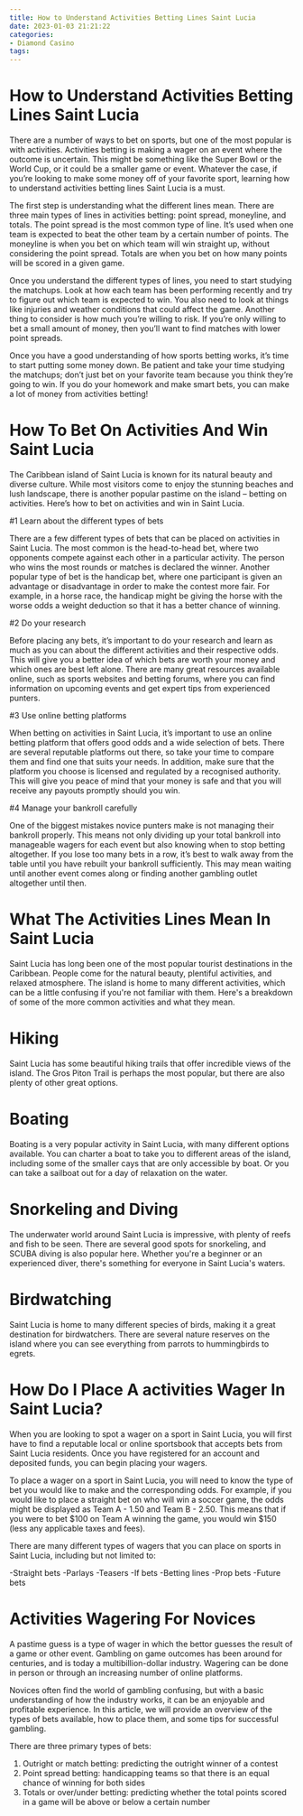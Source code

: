 ```yaml
---
title: How to Understand Activities Betting Lines Saint Lucia
date: 2023-01-03 21:21:22
categories:
- Diamond Casino
tags:
---
```



#  How to Understand Activities Betting Lines Saint Lucia

There are a number of ways to bet on sports, but one of the most popular is with activities. Activities betting is making a wager on an event where the outcome is uncertain. This might be something like the Super Bowl or the World Cup, or it could be a smaller game or event. Whatever the case, if you’re looking to make some money off of your favorite sport, learning how to understand activities betting lines Saint Lucia is a must.

The first step is understanding what the different lines mean. There are three main types of lines in activities betting: point spread, moneyline, and totals. The point spread is the most common type of line. It’s used when one team is expected to beat the other team by a certain number of points. The moneyline is when you bet on which team will win straight up, without considering the point spread. Totals are when you bet on how many points will be scored in a given game.

Once you understand the different types of lines, you need to start studying the matchups. Look at how each team has been performing recently and try to figure out which team is expected to win. You also need to look at things like injuries and weather conditions that could affect the game. Another thing to consider is how much you’re willing to risk. If you’re only willing to bet a small amount of money, then you’ll want to find matches with lower point spreads.

Once you have a good understanding of how sports betting works, it’s time to start putting some money down. Be patient and take your time studying the matchups; don’t just bet on your favorite team because you think they’re going to win. If you do your homework and make smart bets, you can make a lot of money from activities betting!

#  How To Bet On Activities And Win Saint Lucia

The Caribbean island of Saint Lucia is known for its natural beauty and diverse culture. While most visitors come to enjoy the stunning beaches and lush landscape, there is another popular pastime on the island – betting on activities. Here’s how to bet on activities and win in Saint Lucia.

#1 Learn about the different types of bets

There are a few different types of bets that can be placed on activities in Saint Lucia. The most common is the head-to-head bet, where two opponents compete against each other in a particular activity. The person who wins the most rounds or matches is declared the winner. Another popular type of bet is the handicap bet, where one participant is given an advantage or disadvantage in order to make the contest more fair. For example, in a horse race, the handicap might be giving the horse with the worse odds a weight deduction so that it has a better chance of winning.

#2 Do your research

Before placing any bets, it’s important to do your research and learn as much as you can about the different activities and their respective odds. This will give you a better idea of which bets are worth your money and which ones are best left alone. There are many great resources available online, such as sports websites and betting forums, where you can find information on upcoming events and get expert tips from experienced punters.

#3 Use online betting platforms

When betting on activities in Saint Lucia, it’s important to use an online betting platform that offers good odds and a wide selection of bets. There are several reputable platforms out there, so take your time to compare them and find one that suits your needs. In addition, make sure that the platform you choose is licensed and regulated by a recognised authority. This will give you peace of mind that your money is safe and that you will receive any payouts promptly should you win.

#4 Manage your bankroll carefully

One of the biggest mistakes novice punters make is not managing their bankroll properly. This means not only dividing up your total bankroll into manageable wagers for each event but also knowing when to stop betting altogether. If you lose too many bets in a row, it’s best to walk away from the table until you have rebuilt your bankroll sufficiently. This may mean waiting until another event comes along or finding another gambling outlet altogether until then.

#  What The Activities Lines Mean In Saint Lucia

Saint Lucia has long been one of the most popular tourist destinations in the Caribbean. People come for the natural beauty, plentiful activities, and relaxed atmosphere. The island is home to many different activities, which can be a little confusing if you're not familiar with them. Here's a breakdown of some of the more common activities and what they mean.

# Hiking
 Saint Lucia has some beautiful hiking trails that offer incredible views of the island. The Gros Piton Trail is perhaps the most popular, but there are also plenty of other great options.

# Boating
Boating is a very popular activity in Saint Lucia, with many different options available. You can charter a boat to take you to different areas of the island, including some of the smaller cays that are only accessible by boat. Or you can take a sailboat out for a day of relaxation on the water.

# Snorkeling and Diving
The underwater world around Saint Lucia is impressive, with plenty of reefs and fish to be seen. There are several good spots for snorkeling, and SCUBA diving is also popular here. Whether you're a beginner or an experienced diver, there's something for everyone in Saint Lucia's waters.

# Birdwatching
Saint Lucia is home to many different species of birds, making it a great destination for birdwatchers. There are several nature reserves on the island where you can see everything from parrots to hummingbirds to egrets.

#  How Do I Place A activities Wager In Saint Lucia?

When you are looking to spot a wager on a sport in Saint Lucia, you will first have to find a reputable local or online sportsbook that accepts bets from Saint Lucia residents. Once you have registered for an account and deposited funds, you can begin placing your wagers.

To place a wager on a sport in Saint Lucia, you will need to know the type of bet you would like to make and the corresponding odds. For example, if you would like to place a straight bet on who will win a soccer game, the odds might be displayed as Team A - 1.50 and Team B - 2.50. This means that if you were to bet $100 on Team A winning the game, you would win $150 (less any applicable taxes and fees).

There are many different types of wagers that you can place on sports in Saint Lucia, including but not limited to:

-Straight bets 
-Parlays 
-Teasers 
-If bets 
-Betting lines 
-Prop bets 
-Future bets

#  Activities Wagering For Novices

A pastime guess is a type of wager in which the bettor guesses the result of a game or other event. Gambling on game outcomes has been around for centuries, and is today a multibillion-dollar industry. Wagering can be done in person or through an increasing number of online platforms.

Novices often find the world of gambling confusing, but with a basic understanding of how the industry works, it can be an enjoyable and profitable experience. In this article, we will provide an overview of the types of bets available, how to place them, and some tips for successful gambling.

There are three primary types of bets:

1. Outright or match betting: predicting the outright winner of a contest
2. Point spread betting: handicapping teams so that there is an equal chance of winning for both sides 
3. Totals or over/under betting: predicting whether the total points scored in a game will be above or below a certain number